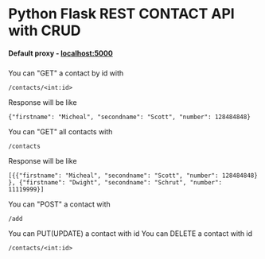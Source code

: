 # Python Flask REST CONTACT API with CRUD 

#### Default proxy -  [localhost:5000](http://localhost:5000/)
### <USER STORIES>

You can "GET" a contact by id with
```
/contacts/<int:id>
```
Response will be like
```
{"firstname": "Micheal", "secondname": "Scott", "number": 128484848}
```
You can "GET" all contacts with
```
/contacts
```
Response will be like
```
[{{"firstname": "Micheal", "secondname": "Scott", "number": 128484848}
}, {"firstname": "Dwight", "secondname": "Schrut", "number": 11119999}]
```

You can "POST" a contact with
```
/add
```
You can PUT(UPDATE) a contact with id
You can DELETE a contact with id
```
/contacts/<int:id>
```